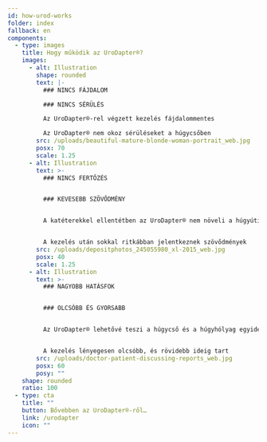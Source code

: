 ```yaml
---
id: how-urod-works
folder: index
fallback: en
components:
  - type: images
    title: Hogy működik az UroDapter®?
    images:
      - alt: Illustration
        shape: rounded
        text: |-
          ### NINCS FÁJDALOM

          ### NINCS SÉRÜLÉS

          Az UroDapter®-rel végzett kezelés fájdalommentes

          Az UroDapter® nem okoz sérüléseket a húgycsőben
        src: /uploads/beautiful-mature-blonde-woman-portrait_web.jpg
        posx: 70
        scale: 1.25
      - alt: Illustration
        text: >-
          ### NINCS FERTŐZÉS


          ### KEVESEBB SZÖVŐDMÉNY


          A katéterekkel ellentétben az UroDapter® nem növeli a húgyúti fertőzések kockázatát


          A kezelés után sokkal ritkábban jelentkeznek szövődmények
        src: /uploads/depositphotos_245055980_xl-2015_web.jpg
        posx: 40
        scale: 1.25
      - alt: Illustration
        text: >-
          ### NAGYOBB HATÁSFOK


          ### OLCSÓBB ÉS GYORSABB


          Az UroDapter® lehetővé teszi a húgycső és a húgyhólyag egyidejű kezelését


          A kezelés lényegesen olcsóbb, és rövidebb ideig tart
        src: /uploads/doctor-patient-discussing-reports_web.jpg
        posx: 60
        posy: ""
    shape: rounded
    ratio: 100
  - type: cta
    title: ""
    button: Bővebben az UroDapter®-ről…
    link: /urodapter
    icon: ""
---
```

